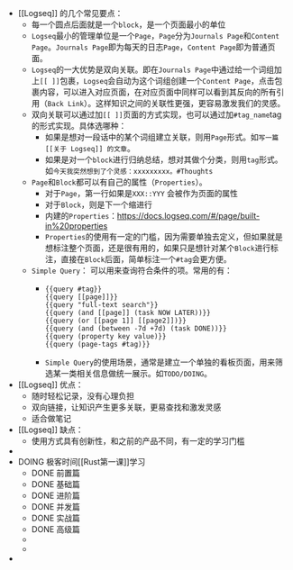 - [[Logseq]] 的几个常见要点：
	- 每一个圆点后面就是一个`block`，是一个页面最小的单位
	- `Logseq`最小的管理单位是一个`Page`，`Page`分为`Journals Page`和`Content Page`。`Journals Page`即为每天的日志`Page`，`Content Page`即为普通页面。
	- `Logseq`的一大优势是双向关联。即在`Journals Page`中通过给一个词组加上`[[ ]]`包裹，`Logseq`会自动为这个词组创建一个`Content Page`，点击包裹内容，可以进入对应页面，在对应页面中同样可以看到其反向的所有引用（`Back Link`）。这样知识之间的关联性更强，更容易激发我们的灵感。
	- 双向关联可以通过加`[[ ]]`页面的方式实现，也可以通过加`#tag_name`tag的形式实现。具体选哪种：
		- 如果是想对一段话中的某个词组建立关联，则用`Page`形式。如`写一篇 [[关于 Logseq]] 的文章`。
		- 如果是对一个`block`进行归纳总结，想对其做个分类，则用`tag`形式。如`今天我突然想到了个灵感：xxxxxxxxx。#Thoughts`
	- `Page`和`Block`都可以有自己的属性（`Properties`）。
		- 对于`Page`，第一行如果是`XXX::YYY` 会被作为页面的属性
		- 对于`Block`，则是下一个缩进行
		- 内建的`Properties`：https://docs.logseq.com/#/page/built-in%20properties
		- `Properties`的使用有一定的门槛，因为需要单独去定义，但如果就是想标注整个页面，还是很有用的，如果只是想针对某个`Block`进行标注，直接在`Block`后面，简单标注一个`#tag`会更方便。
	- `Simple Query`： 可以用来查询符合条件的项。常用的有：
		- ```
		  {{query #tag}}
		  {{query [[page]]}}
		  {{query "full-text search"}}
		  {{query (and [[page]] (task NOW LATER))}}
		  {{query (or [[page 1]] [[page2]])}}
		  {{query (and (between -7d +7d) (task DONE))}}
		  {{query (property key value)}}
		  {{query (page-tags #tag)}}
		  
		  ```
		- `Simple Query`的使用场景，通常是建立一个单独的看板页面，用来筛选某一类相关信息做统一展示。如`TODO/DOING`。
- [[Logseq]] 优点：
	- 随时轻松记录，没有心理负担
	- 双向链接，让知识产生更多关联，更易查找和激发灵感
	- 适合做笔记
- [[Logseq]] 缺点：
	- 使用方式具有创新性，和之前的产品不同，有一定的学习门槛
-
- DOING 极客时间[[Rust第一课]]学习
	- DONE 前置篇
	- DONE 基础篇
	- DONE 进阶篇
	- DONE 并发篇
	- DONE 实战篇
	- DONE 高级篇
	-
	-
-